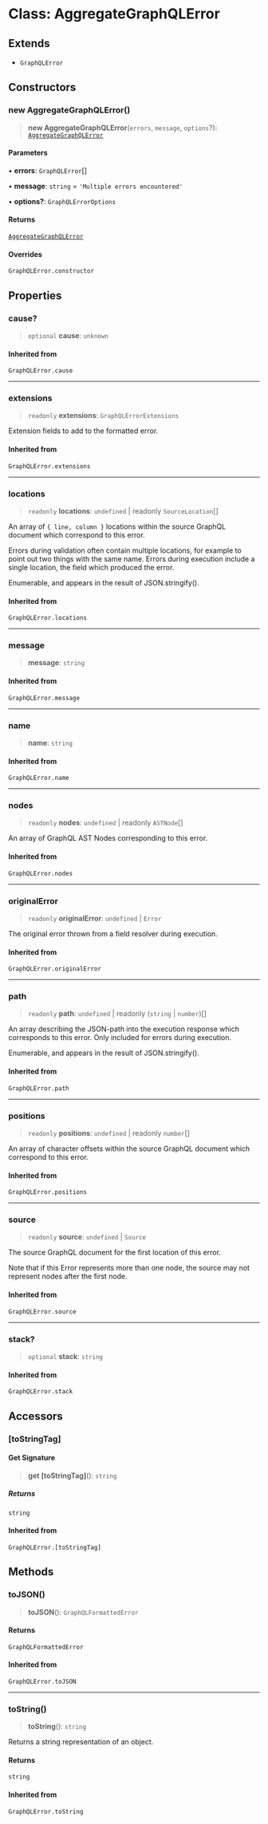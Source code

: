 # Class: AggregateGraphQLError

## Extends

- `GraphQLError`

## Constructors

### new AggregateGraphQLError()

> **new AggregateGraphQLError**(`errors`, `message`, `options`?): [`AggregateGraphQLError`](AggregateGraphQLError.md)

#### Parameters

• **errors**: `GraphQLError`[]

• **message**: `string` = `'Multiple errors encountered'`

• **options?**: `GraphQLErrorOptions`

#### Returns

[`AggregateGraphQLError`](AggregateGraphQLError.md)

#### Overrides

`GraphQLError.constructor`

## Properties

### cause?

> `optional` **cause**: `unknown`

#### Inherited from

`GraphQLError.cause`

---

### extensions

> `readonly` **extensions**: `GraphQLErrorExtensions`

Extension fields to add to the formatted error.

#### Inherited from

`GraphQLError.extensions`

---

### locations

> `readonly` **locations**: `undefined` \| readonly `SourceLocation`[]

An array of `{ line, column }` locations within the source GraphQL document
which correspond to this error.

Errors during validation often contain multiple locations, for example to
point out two things with the same name. Errors during execution include a
single location, the field which produced the error.

Enumerable, and appears in the result of JSON.stringify().

#### Inherited from

`GraphQLError.locations`

---

### message

> **message**: `string`

#### Inherited from

`GraphQLError.message`

---

### name

> **name**: `string`

#### Inherited from

`GraphQLError.name`

---

### nodes

> `readonly` **nodes**: `undefined` \| readonly `ASTNode`[]

An array of GraphQL AST Nodes corresponding to this error.

#### Inherited from

`GraphQLError.nodes`

---

### originalError

> `readonly` **originalError**: `undefined` \| `Error`

The original error thrown from a field resolver during execution.

#### Inherited from

`GraphQLError.originalError`

---

### path

> `readonly` **path**: `undefined` \| readonly (`string` \| `number`)[]

An array describing the JSON-path into the execution response which
corresponds to this error. Only included for errors during execution.

Enumerable, and appears in the result of JSON.stringify().

#### Inherited from

`GraphQLError.path`

---

### positions

> `readonly` **positions**: `undefined` \| readonly `number`[]

An array of character offsets within the source GraphQL document
which correspond to this error.

#### Inherited from

`GraphQLError.positions`

---

### source

> `readonly` **source**: `undefined` \| `Source`

The source GraphQL document for the first location of this error.

Note that if this Error represents more than one node, the source may not
represent nodes after the first node.

#### Inherited from

`GraphQLError.source`

---

### stack?

> `optional` **stack**: `string`

#### Inherited from

`GraphQLError.stack`

## Accessors

### \[toStringTag\]

#### Get Signature

> **get** **\[toStringTag\]**(): `string`

##### Returns

`string`

#### Inherited from

`GraphQLError.[toStringTag]`

## Methods

### toJSON()

> **toJSON**(): `GraphQLFormattedError`

#### Returns

`GraphQLFormattedError`

#### Inherited from

`GraphQLError.toJSON`

---

### toString()

> **toString**(): `string`

Returns a string representation of an object.

#### Returns

`string`

#### Inherited from

`GraphQLError.toString`

